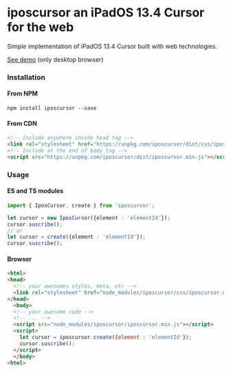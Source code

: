 # iposcursor an iPadOS 13.4 Cursor for the web

Simple implementation of iPadOS 13.4 Cursor built with web technologies.

[See demo](https://codepen.io/josesaranda/pen/oNjEWwb) (only  desktop browser)

### Installation

#### From NPM

```shell
npm install iposcursor --save
```

#### From CDN

```html
<!-- Include anywhere inside head tag -->
<link rel="stylesheet" href="https://unpkg.com/iposcursor/dist/css/iposcursor.min.css">
<!-- Include at the end of body tag -->
<script src="https://unpkg.com/iposcursor/dist/iposcursor.min.js"></script>
```

### Usage

#### ES and TS modules

```typescript
import { IposCursor, create } from 'iposcursor';

let cursor = new IposCursor({element : 'elementId'});
cursor.suscribe();
// or
let cursor = create({element : 'elementId'});
cursor.suscribe();
```

#### Browser

```html
<html>
<head>
  <!-- your awesomes styles, meta, etc -->
  <link rel="stylesheet" href="node_modules/iposcursor/css/iposcursor.min.css">
</head>
  <body>
  <!-- your awesome code -->
  <!-- ... -->
  <script src="node_modules/iposcursor/iposcursor.min.js"></script>
  <script>
    let cursor = iposcursor.create({element : 'elementId'});
    cursor.suscribe();
  </script>
  </body>
<html>
```